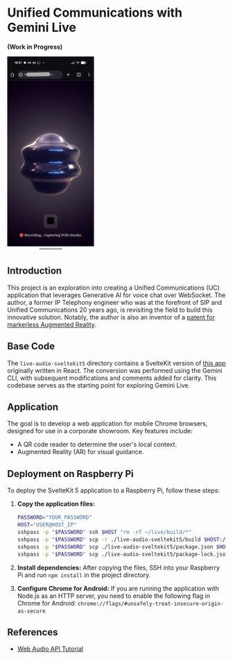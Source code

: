 # Unified Communications with Gemini Live

**(Work in Progress)**

<img src="docs/screenshot_pixel9a.jpg" width=200>

## Introduction

This project is an exploration into creating a Unified Communications (UC) application that leverages Generative AI for voice chat over WebSocket. The author, a former IP Telephony engineer who was at the forefront of SIP and Unified Communications 20 years ago, is revisiting the field to build this innovative solution. Notably, the author is also an inventor of a [patent for markerless Augmented Reality](https://www.j-platpat.inpit.go.jp/c1801/PU/JP-7743784/15/en).

## Base Code

The `live-audio-sveltekit5` directory contains a SvelteKit version of [this app](https://aistudio.google.com/apps/bundled/live_audio?showPreview=true&showCode=true&showAssistant=false&_gl=1*1ugdznd*_ga*MjA1MDExODM5My4xNzU2MDE1MzMx*_ga_P1DBVKWT6V*czE3NTk5Mjc1MzYkbzIyJGcxJHQxNzU5OTI4MTEyJGo2MCRsMCRoMTY3NDY2MjA3..) originally written in React. The conversion was performed using the Gemini CLI, with subsequent modifications and comments added for clarity. This codebase serves as the starting point for exploring Gemini Live.

## Application

The goal is to develop a web application for mobile Chrome browsers, designed for use in a corporate showroom. Key features include:

- A QR code reader to determine the user's local context.
- Augmented Reality (AR) for visual guidance.

## Deployment on Raspberry Pi

To deploy the SvelteKit 5 application to a Raspberry Pi, follow these steps:

1.  **Copy the application files:**
    ```bash
    PASSWORD="YOUR_PASSWORD"
    HOST="USER@HOST_IP"
    sshpass -p "$PASSWORD" ssh $HOST "rm -rf ~/live/build/*"
    sshpass -p "$PASSWORD" scp -r ./live-audio-sveltekit5/build $HOST:/home/arao/live
    sshpass -p "$PASSWORD" scp ./live-audio-sveltekit5/package.json $HOST:/home/arao/live
    sshpass -p "$PASSWORD" scp ./live-audio-sveltekit5/package-lock.json $HOST:/home/arao/live
    ```

2.  **Install dependencies:**
    After copying the files, SSH into your Raspberry Pi and run `npm install` in the project directory.

3.  **Configure Chrome for Android:**
    If you are running the application with Node.js as an HTTP server, you need to enable the following flag in Chrome for Android:
    `chrome://flags/#unsafely-treat-insecure-origin-as-secure`

## References

- [Web Audio API Tutorial](https://web-audio-api.firebaseapp.com/)



